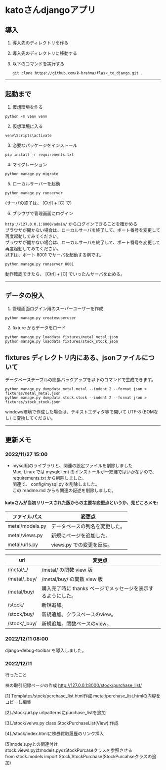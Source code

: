 # katoさんdjangoアプリ

## 導入

1. 導入先のディレクトリを作る

2. 導入先のディレクトリに移動する

3. 以下のコマンドを実行する

   ```git clone https://github.com/k-brahma/flask_to_django.git .```

***

## 起動まで

1. 仮想環境を作る

``` shell
python -m venv venv
```

2. 仮想環境に入る

``` shell
venv\Scripts\activate
```

3. 必要なパッケージをインストール

```shell
pip install -r requirements.txt
```

4. マイグレーション

```shell
python manage.py migrate
```

5. ローカルサーバーを起動

```shell
python manage.py runserver
```

(サーバの終了は、 [Ctrl] + [C] で)

6. ブラウザで管理画面にログイン

`http://127.0.0.1:8000/admin/` からログインできることを確かめる  
ブラウザが開かない場合は、ローカルサーバを終了して、ポート番号を変更して再度起動してみてください。  
ブラウザが開かない場合は、ローカルサーバを終了して、ポート番号を変更して再度起動してみてください。  
以下は、ポート 8001 でサーバを起動する例です。

```shell
python manage.py runserver 8001
```

動作確認できたら、 [Ctrl] + [C] でいったんサーバを止める。

***

## データの投入

1. 管理画面ログイン用のスーパーユーザーを作成

```shell
python manage.py createsuperuser
```

2. fixture からデータをロード

```shell
python manage.py loaddata fixtures/metal_metal.json
python manage.py loaddata fixtures/stock_stock.json
```

## fixtures ディレクトリ内にある、jsonファイルについて

データベーステーブルの簡易バックアップを以下のコマンドで生成できます。

```shell
python manage.py dumpdata metal.metal --indent 2 --format json > fixtures/metal_metal.json
python manage.py dumpdata stock.stock --indent 2 --format json > fixtures/stock_stock.json
```

windows環境で作成した場合は、テキストエディタ等で開いて UTF-8 (BOMなし) に変換してください。

***

## 更新メモ

### 2022/11/27 15:00

- mysql用のライブラリと、関連の設定ファイルを削除しました  
  Mac, Linux では mysqlclient のインストールが一筋縄ではいかないので、 requirements.txt から削除しました。  
  関連で、 config/mysql.py を削除しました。  
  この readme.md からも関連の記述を削除しました。

#### katoさんが当初リリースされた版からの主要な変更点というか、見どころメモ:

| ファイルパス          | 変更点                                          |
|-----------------|----------------------------------------------|
| metal/models.py | データベースの列名を変更した。                              |
| metal/views.py  | 新規にページを追加した。|
| metal/urls.py   | views.py での変更を反映。                            |

| url          | 変更点
|--------------|------------------------------------|
| /metal/_/    | /metal/ の関数 view 版                 |
| /metal/_buy/ | /metal/buy/ の関数 view 版             |
| /metal/buy/  | 購入完了時に thanks ページでメッセージを表示するようにした。 |
| /stock/      | 新規追加。                              |
| /stock/buy/  | 新規追加。クラスベースのview。                  |
| /stock/_buy/ | 新規追加。関数ベースのview。                   |

### 2022/12/11 08:00

django-debug-toolbar を導入しました。  


### 2022/12/11
行ったこと

株の取引記録ページの作成
http://127.0.0.1:8000/stock/purchase_list/

[1] Templates/stock/perchase_list.html作成
metal/perchase_list.htmlの内容をコピーし編集

[2]./stock/url.py urlpatternsにpurchase_listを追加

[3]./stock/veiws.py class StockPurchaseList(View):作成

[4]./stock/index.htmlに株券買取履歴のリンク挿入

[5]models.pyとの関連付け  
stock.views.pyはmodels.pyのStockPurcaseクラスを参照させる  
from stock.models import Stock,StockPurchase(StockPurcahseクラスの追加)  
